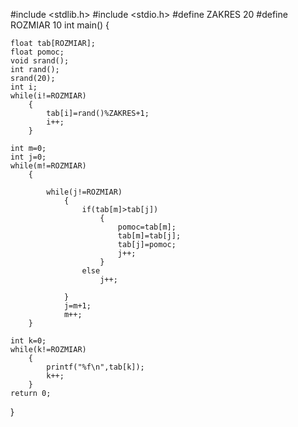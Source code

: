 #include <stdlib.h>
#include <stdio.h>
#define ZAKRES 20
#define ROZMIAR 10
int main()
{

    float tab[ROZMIAR];
    float pomoc;
    void srand();
    int rand();
    srand(20);
    int i;
    while(i!=ROZMIAR)
        {
            tab[i]=rand()%ZAKRES+1;
            i++;
        }

    int m=0;
    int j=0;
    while(m!=ROZMIAR)
        {

            while(j!=ROZMIAR)
                {
                    if(tab[m]>tab[j])
                        {
                            pomoc=tab[m];
                            tab[m]=tab[j];
                            tab[j]=pomoc;
                            j++;
                        }
                    else
                        j++;

                }
                j=m+1;
                m++;
        }

    int k=0;
    while(k!=ROZMIAR)
        {
            printf("%f\n",tab[k]);
            k++;
        }
    return 0;
}
